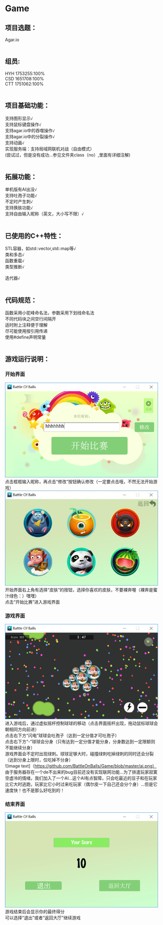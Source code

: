 # Game
## 项目选题：<br>
Agar.io<br>
<br>
## 组员:<br>
HYH 1753255:100%<br>
CSD 1651708:100%<br>
CTT 1751062:100%<br>
<br>
## 项目基础功能：<br>
支持图形显示`√`<br>
支持鼠标键盘操作`√`<br>
支持agar.io中的吞噬操作`√`<br>
支持agar.io中的分裂操作`√`<br>
支持动画`√`<br>
实现服务端：支持局域网联机对战（自由模式）<br>
(尝试过，但是没有成功...参见文件夹class（no）,里面有详细注解)<br>
<br>
## 拓展功能：<br>
单机版有AI出没`√`<br>
支持吐孢子功能`√`<br>
不定时产生刺`√`<br>
支持换肤功能`√`<br>
支持自由输入昵称（英文，大小写不限）`√`<br>
<br>
## 已使用的C++特性：<br>
STL容器，如std::vector,std::map等`√`<br>
类和多态`√`<br>
函数重载`√`<br>
类型推断`√`<br><br>
迭代器`√`<br>
<br>
## 代码规范：<br>
函数采用小驼峰命名法，参数采用下划线命名法<br>
不同代码块之间空行间隔开<br>
适时附上注释便于理解<br>
尽可能使用按引用传递<br>
使用#define声明常量<br>
<br>
## 游戏运行说明：<br>
### 开始界面  <br> 
![image text](https://github.com/BattleOnBalls/Game/blob/master/enter.png)
点击框框输入昵称，再点击“修改”按钮确认修改（一定要点击哦，不然无法开始游戏）<br>
![image text](https://github.com/BattleOnBalls/Game/blob/master/skin.jpg)
开始界面右上角有选择“皮肤”的按钮，选择你喜欢的皮肤，不要裸奔喔（裸奔是蜜汁绿色：）嘿嘿）<br>
点击“开始比赛”进入游戏界面<br>
### 游戏界面<br>
![image text](https://github.com/BattleOnBalls/Game/blob/master/game.png)
进入游戏后，通过虚拟摇杆控制球球的移动（点击界面摇杆出现，拖动鼠标球球会朝相同方向前进）<br>
点击右下方“闪电”球球会吐孢子（达到一定分值才可吐孢子）<br>
点击右下方“-”球球会分身（只有达到一定分值才能分身，分身数达到一定限额则不能继续分身）<br>
游戏界面会不定时出现绿刺。球球足够大时，碰撞绿刺吃掉绿刺的同时还会分裂（达到分身上限时，仅吃掉不分身）<br>
![image text]（https://github.com/BattleOnBalls/Game/blob/master/ai.png）
由于服务器存在一个de不出来的bug目前还没有实现联网功能...为了排遣玩家寂寞空虚冷的情绪，我们加入了一个AI...这个AI有点智障，只会吃最近的豆子和在玩家比它大时逃跑，玩家比它小时过来吃玩家（偶尔皮一下自己还会分个身）...但是它速度快！也不是那么好吃到的！ <br>
### 结束界面<br>
![image text](https://github.com/BattleOnBalls/Game/blob/master/over.png)
游戏结束后会显示你的最终得分<br>
可以选择“退出”或者“返回大厅”继续游戏<br>
 

   


